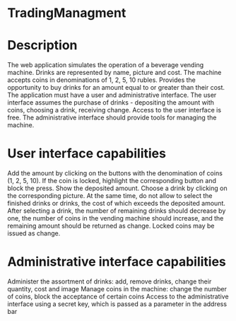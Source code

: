 # TradingManagment
# Description
The web application simulates the operation of a beverage vending machine. Drinks are represented by name, picture and cost.
The machine accepts coins in denominations of 1, 2, 5, 10 rubles. Provides the opportunity to buy drinks for an amount equal to or greater than their cost.
The application must have a user and administrative interface.
The user interface assumes the purchase of drinks - depositing the amount with coins, choosing a drink, receiving change. Access to the user interface is free.
The administrative interface should provide tools for managing the machine.

# User interface capabilities
Add the amount by clicking on the buttons with the denomination of coins (1, 2, 5, 10). If the coin is locked, highlight the corresponding button and block the press. Show the deposited amount.
Choose a drink by clicking on the corresponding picture. At the same time, do not allow to select the finished drinks or drinks, the cost of which exceeds the deposited amount. After selecting a drink, the number of remaining drinks should decrease by one, the number of coins in the vending machine should increase, and the remaining amount should be returned as change. Locked coins may be issued as change.

# Administrative interface capabilities
Administer the assortment of drinks: add, remove drinks, change their quantity, cost and image
Manage coins in the machine: change the number of coins, block the acceptance of certain coins
Access to the administrative interface using a secret key, which is passed as a parameter in the address bar

